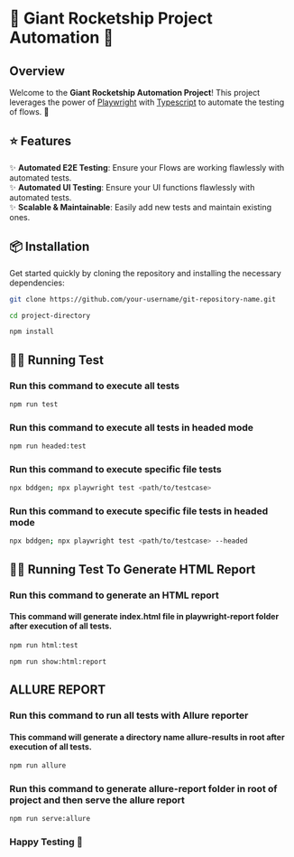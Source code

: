 # 🌟 Giant Rocketship Project Automation 🌟

## Overview

Welcome to the **Giant Rocketship Automation Project**! This project leverages the power of [Playwright](https://playwright.dev/) with [Typescript](https://www.typescriptlang.org/docs/) to automate the testing of flows. 🚀

## ⭐ Features

✨ **Automated E2E Testing**: Ensure your Flows are working flawlessly with automated tests.
<br>
✨ **Automated UI Testing**: Ensure your UI functions flawlessly with automated tests.
<br>
✨ **Scalable & Maintainable**: Easily add new tests and maintain existing ones.
<br>

## 📦 Installation

Get started quickly by cloning the repository and installing the necessary dependencies:

```bash
git clone https://github.com/your-username/git-repository-name.git
```

```bash
cd project-directory
```

```bash
npm install
```

## 🏃‍♂️ Running Test

### Run this command to execute all tests

```bash
npm run test
```

### Run this command to execute all tests in headed mode

```bash
npm run headed:test
```

### Run this command to execute specific file tests

```bash
npx bddgen; npx playwright test <path/to/testcase>
```

### Run this command to execute specific file tests in headed mode

```bash
npx bddgen; npx playwright test <path/to/testcase> --headed
```

## 🏃‍♂️ Running Test To Generate HTML Report

### Run this command to generate an HTML report

#### This command will generate index.html file in playwright-report folder after execution of all tests.

```bash
npm run html:test
```

```bash
npm run show:html:report
```

## ALLURE REPORT

### Run this command to run all tests with Allure reporter

#### This command will generate a directory name allure-results in root after execution of all tests.

```bash
npm run allure
```

### Run this command to generate allure-report folder in root of project and then serve the allure report

```bash
npm run serve:allure
```

### Happy Testing 🚀
